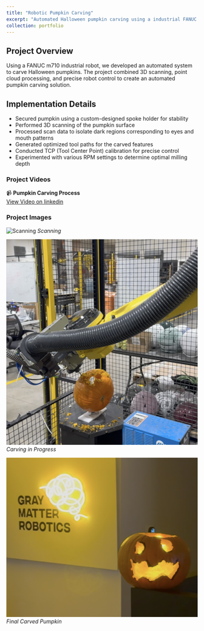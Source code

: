 ```yaml
---
title: "Robotic Pumpkin Carving"
excerpt: "Automated Halloween pumpkin carving using a industrial FANUC m710 robot, overkill? perhaps. <br/><img src='/images/pumpkinbot.png' width='500px' style='display:block; margin:auto;'>"
collection: portfolio
---
```


## Project Overview
Using a FANUC m710 industrial robot, we developed an automated system to carve Halloween pumpkins. The project combined 3D scanning, point cloud processing, and precise robot control to create an automated pumpkin carving solution.

## Implementation Details
- Secured pumpkin using a custom-designed spoke holder for stability
- Performed 3D scanning of the pumpkin surface
- Processed scan data to isolate dark regions corresponding to eyes and mouth patterns
- Generated optimized tool paths for the carved features
- Conducted TCP (Tool Center Point) calibration for precise control
- Experimented with various RPM settings to determine optimal milling depth


### Project Videos
📹 **Pumpkin Carving Process**  
[View Video on linkedin](https://www.linkedin.com/posts/huseinnoble_manufacturing-ai-robotics-activity-7125149101880397825-qb7t?utm_source=share&utm_medium=member_desktop)

### Project Images
![Scanning](/images/pumpkinbot2.jpg)
*Scanning*

![Carving Process](/images/pumpkinbot3.png)
*Carving in Progress*

![Final Result](/images/pumpkinbot1.png)
*Final Carved Pumpkin*
